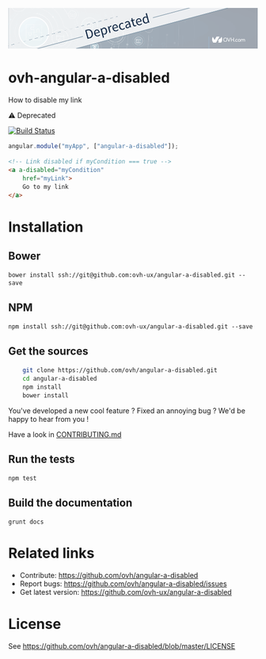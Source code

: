 ![OVH component deprecated](githubBannerDeprecated.png)

# ovh-angular-a-disabled

How to disable my link

:warning: Deprecated

[![Build Status](https://travis-ci.org/ovh/angular-a-disabled.svg)](https://travis-ci.org/ovh/angular-a-disabled)

```javascript
angular.module("myApp", ["angular-a-disabled"]);
```

```html
<!-- Link disabled if myCondition === true -->
<a a-disabled="myCondition"
    href="myLink">
    Go to my link
</a>
```

# Installation

## Bower

    bower install ssh://git@github.com:ovh-ux/angular-a-disabled.git --save

## NPM

    npm install ssh://git@github.com:ovh-ux/angular-a-disabled.git --save

## Get the sources

```bash
    git clone https://github.com/ovh/angular-a-disabled.git
    cd angular-a-disabled
    npm install
    bower install
```

You've developed a new cool feature ? Fixed an annoying bug ? We'd be happy
to hear from you !

Have a look in [CONTRIBUTING.md](https://github.com/ovh-ux/angular-a-disabled/blob/master/CONTRIBUTING.md)

## Run the tests

```
npm test
```

## Build the documentation

```
grunt docs
```

# Related links

 * Contribute: https://github.com/ovh/angular-a-disabled
 * Report bugs: https://github.com/ovh/angular-a-disabled/issues
 * Get latest version: https://github.com/ovh-ux/angular-a-disabled

# License

See https://github.com/ovh/angular-a-disabled/blob/master/LICENSE
